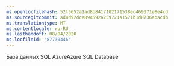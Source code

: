 ```yaml
---
ms.openlocfilehash: 52f5652a1ad8b8417102171538ec469371e8e4cd
ms.sourcegitcommit: ad4d92dce894592a259721a1571b1d8736abacdb
ms.translationtype: MT
ms.contentlocale: ru-RU
ms.lasthandoff: 08/04/2020
ms.locfileid: "87730446"
---
```

 <span data-ttu-id="f773f-101">База данных SQL Azure</span><span class="sxs-lookup"><span data-stu-id="f773f-101">Azure SQL Database</span></span> 